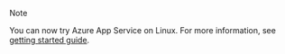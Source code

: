 <!-- not suitable for Mooncake -->

> [!NOTE]
> You can now try Azure App Service on Linux. For more information, see [getting started guide](../articles/app-service/app-service-linux-readme.md).
> 
>